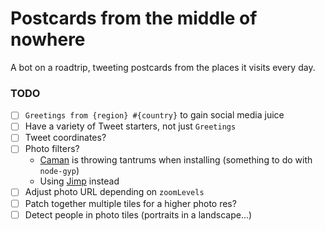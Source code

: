 # Postcards from the middle of nowhere

A bot on a roadtrip, tweeting postcards from the places it visits every day.

### TODO

- [ ] `Greetings from {region} #{country}` to gain social media juice
- [ ] Have a variety of Tweet starters, not just `Greetings`
- [ ] Tweet coordinates?
- [ ] Photo filters? 
    * [Caman](http://camanjs.com) is throwing tantrums when installing (something to do with `node-gyp`)
    * Using [Jimp](https://www.npmjs.com/package/jimp) instead
- [ ] Adjust photo URL depending on `zoomLevels`
- [ ] Patch together multiple tiles for a higher photo res?
- [ ] Detect people in photo tiles (portraits in a landscape...)
